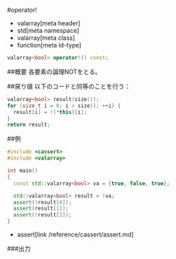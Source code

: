 #operator!
* valarray[meta header]
* std[meta namespace]
* valarray[meta class]
* function[meta id-type]

```cpp
valarray<bool> operator!() const;
```

##概要
各要素の論理NOTをとる。


##戻り値
以下のコードと同等のことを行う：

```cpp
valarray<bool> result(size());
for (size_t i = 0; i < size(); ++i) {
  result[i] = !(*this)[i];
}
return result;
```


##例
```cpp
#include <cassert>
#include <valarray>

int main()
{
  const std::valarray<bool> va = {true, false, true};

  std::valarray<bool> result = !va;
  assert(!result[0]);
  assert(result[1]);
  assert(!result[2]);
}
```
* assert[link /reference/cassert/assert.md]

###出力
```
```


